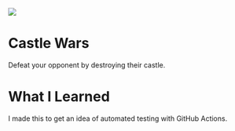 ![](https://github.com/cjdunteman/castle-wars/.github/workflows/Python%20Package/badge.svg)

# Castle Wars

Defeat your opponent by destroying their castle.

# What I Learned

I made this to get an idea of automated testing with GitHub Actions.